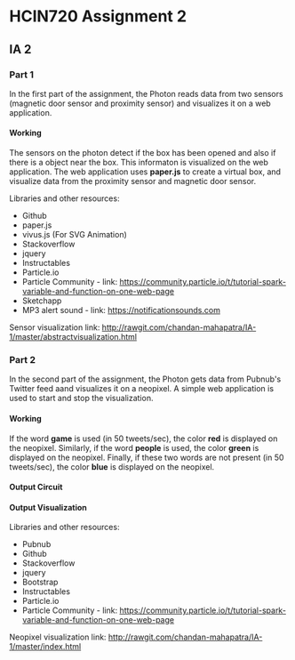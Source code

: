 # HCIN720 Assignment 2

## IA 2

### Part 1

In the first part of the assignment, the Photon reads data from two sensors (magnetic door sensor and proximity sensor) and visualizes it on a web application. 

#### Working
The sensors on the photon detect if the box has been opened and also if there is a object near the box. This informaton is visualized on the web application. The web application uses **paper.js** to create a virtual box, and visualize data from the proximity sensor and magnetic door sensor.

Libraries and other resources:

* Github
* paper.js 
* vivus.js (For SVG Animation)
* Stackoverflow
* jquery
* Instructables
* Particle.io
* Particle Community - link: https://community.particle.io/t/tutorial-spark-variable-and-function-on-one-web-page
* Sketchapp
* MP3 alert sound - link: https://notificationsounds.com

Sensor visualization link: http://rawgit.com/chandan-mahapatra/IA-1/master/abstractvisualization.html

### Part 2

In the second part of the assignment, the Photon gets data from Pubnub's Twitter feed aand visualizes it on a neopixel. A simple web application is used to start and stop the visualization.

#### Working
If the word **game** is used (in 50 tweets/sec), the color **red** is displayed on the neopixel.
Similarly, if the word **people** is used, the color **green** is displayed on the neopixel. Finally, if these two words are not present (in 50 tweets/sec), the color **blue** is displayed on the neopixel.

#### Output Circuit

#### Output Visualization


Libraries and other resources:

* Pubnub
* Github
* Stackoverflow
* jquery
* Bootstrap
* Instructables
* Particle.io
* Particle Community - link: https://community.particle.io/t/tutorial-spark-variable-and-function-on-one-web-page

Neopixel visualization link: http://rawgit.com/chandan-mahapatra/IA-1/master/index.html
